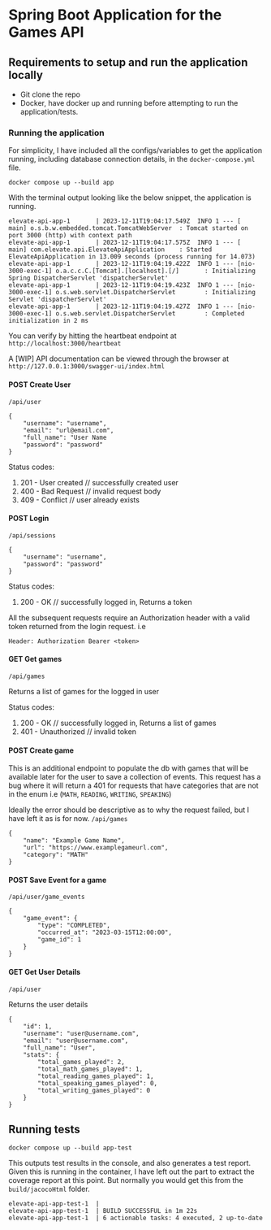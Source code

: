 # Spring Boot Application for the Games API

## Requirements to setup and run the application locally
- Git clone the repo
- Docker, have docker up and running before attempting to run the application/tests.
### Running the application
For simplicity, I have included all the configs/variables to get the application running, including database connection 
details, in the `docker-compose.yml` file.

`docker compose up --build app`

With the terminal output looking like the below snippet, the application is running.
```agsl
elevate-api-app-1       | 2023-12-11T19:04:17.549Z  INFO 1 --- [           main] o.s.b.w.embedded.tomcat.TomcatWebServer  : Tomcat started on port 3000 (http) with context path
elevate-api-app-1       | 2023-12-11T19:04:17.575Z  INFO 1 --- [           main] com.elevate.api.ElevateApiApplication    : Started ElevateApiApplication in 13.009 seconds (process running for 14.073)
elevate-api-app-1       | 2023-12-11T19:04:19.422Z  INFO 1 --- [nio-3000-exec-1] o.a.c.c.C.[Tomcat].[localhost].[/]       : Initializing Spring DispatcherServlet 'dispatcherServlet'
elevate-api-app-1       | 2023-12-11T19:04:19.423Z  INFO 1 --- [nio-3000-exec-1] o.s.web.servlet.DispatcherServlet        : Initializing Servlet 'dispatcherServlet'
elevate-api-app-1       | 2023-12-11T19:04:19.427Z  INFO 1 --- [nio-3000-exec-1] o.s.web.servlet.DispatcherServlet        : Completed initialization in 2 ms
```
You can verify by hitting the heartbeat endpoint at `http://localhost:3000/heartbeat`

A [WIP] API documentation can be viewed through the browser at `http://127.0.0.1:3000/swagger-ui/index.html`

#### POST Create User
`/api/user`
```agsl
{
    "username": "username",
    "email": "url@email.com",
    "full_name": "User Name
    "password": "password"
}
```
Status codes:
1. 201 - User created // successfully created user
2. 400 - Bad Request // invalid request body 
3. 409 - Conflict // user already exists

#### POST Login
`/api/sessions`
```agsl
{
    "username": "username",
    "password": "password"
}
```
Status codes:
1. 200 - OK // successfully logged in, Returns a token

All the subsequent requests require an Authorization header with a valid token returned from the login request. i.e
```agsl
Header: Authorization Bearer <token>
```

#### GET Get games

`/api/games`

Returns a list of games for the logged in user

Status codes:
1. 200 - OK // successfully logged in, Returns a list of games
2. 401 - Unauthorized // invalid token

#### POST Create game

This is an additional endpoint to populate the db with games that will be available later for the user to save a collection of events.
This request has a bug where it will return a 401 for requests that have categories that are not in the enum i.e (`MATH`, `READING`, `WRITING`, `SPEAKING`)

Ideally the error should be descriptive as to why the request failed, but I have left it as is for now.
`/api/games`
```agsl
{
    "name": "Example Game Name",
    "url": "https://www.examplegameurl.com",
    "category": "MATH"
}
```

#### POST Save Event for a game

`/api/user/game_events`
```agsl
{
    "game_event": {
        "type": "COMPLETED",
        "occurred_at": "2023-03-15T12:00:00",
        "game_id": 1
    }
}

```

#### GET Get User Details

`/api/user`

Returns the user details

```agsl
{
    "id": 1,
    "username": "user@username.com",
    "email": "user@username.com",
    "full_name": "User",
    "stats": {
        "total_games_played": 2,
        "total_math_games_played": 1,
        "total_reading_games_played": 1,
        "total_speaking_games_played": 0,
        "total_writing_games_played": 0
    }
}
```

## Running tests
`docker compose up --build app-test`

This outputs test results in the console, and also generates a test report. Given this is running in the container,
I have left out the part to extract the coverage report at this point. But normally you would get this from the `build/jacocoHtml` folder.
```agsl
elevate-api-app-test-1  |
elevate-api-app-test-1  | BUILD SUCCESSFUL in 1m 22s
elevate-api-app-test-1  | 6 actionable tasks: 4 executed, 2 up-to-date
```
